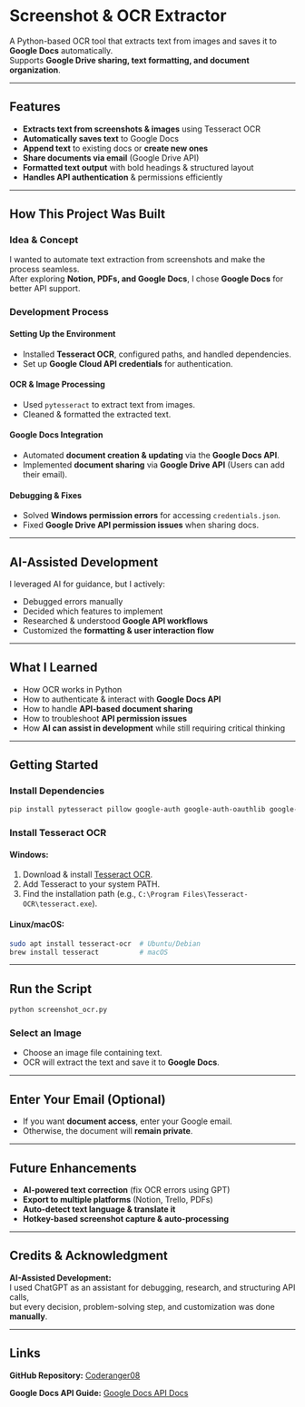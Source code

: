 # Screenshot & OCR Extractor

A Python-based OCR tool that extracts text from images and saves it to **Google Docs** automatically.  
Supports **Google Drive sharing, text formatting, and document organization**.

---

## Features

- **Extracts text from screenshots & images** using Tesseract OCR  
- **Automatically saves text** to Google Docs  
- **Append text** to existing docs or **create new ones**  
- **Share documents via email** (Google Drive API)  
- **Formatted text output** with bold headings & structured layout  
- **Handles API authentication** & permissions efficiently  

---

## How This Project Was Built

### Idea & Concept
I wanted to automate text extraction from screenshots and make the process seamless.  
After exploring **Notion, PDFs, and Google Docs**, I chose **Google Docs** for better API support.

### Development Process

#### Setting Up the Environment
- Installed **Tesseract OCR**, configured paths, and handled dependencies.  
- Set up **Google Cloud API credentials** for authentication.  

#### OCR & Image Processing 
- Used `pytesseract` to extract text from images.  
- Cleaned & formatted the extracted text.  

#### Google Docs Integration
- Automated **document creation & updating** via the **Google Docs API**.  
- Implemented **document sharing** via **Google Drive API** (Users can add their email).  

#### Debugging & Fixes 
- Solved **Windows permission errors** for accessing `credentials.json`.  
- Fixed **Google Drive API permission issues** when sharing docs.  

---

## **AI-Assisted Development**
I leveraged AI for guidance, but I actively:  
-  Debugged errors manually  
-  Decided which features to implement  
-  Researched & understood **Google API workflows**  
-  Customized the **formatting & user interaction flow**  

---

## **What I Learned**
-  How OCR works in Python  
-  How to authenticate & interact with **Google Docs API**  
-  How to handle **API-based document sharing**  
-  How to troubleshoot **API permission issues**  
-  How **AI can assist in development** while still requiring critical thinking  

---

## **Getting Started**

### Install Dependencies
```sh
pip install pytesseract pillow google-auth google-auth-oauthlib google-auth-httplib2 google-api-python-client
```

### Install Tesseract OCR
#### **Windows:**  
1. Download & install [Tesseract OCR](https://github.com/UB-Mannheim/tesseract/wiki).
2. Add Tesseract to your system PATH.
3. Find the installation path (e.g., `C:\Program Files\Tesseract-OCR\tesseract.exe`).

#### **Linux/macOS:**  
```sh
sudo apt install tesseract-ocr  # Ubuntu/Debian
brew install tesseract          # macOS
```

---

## Run the Script
```sh
python screenshot_ocr.py
```

### Select an Image  
- Choose an image file containing text.  
- OCR will extract the text and save it to **Google Docs**.  

---

##  Enter Your Email (Optional)  
- If you want **document access**, enter your Google email.  
- Otherwise, the document will **remain private**.  

---

## Future Enhancements
-  **AI-powered text correction** (fix OCR errors using GPT)
-  **Export to multiple platforms** (Notion, Trello, PDFs)
-  **Auto-detect text language & translate it**
-  **Hotkey-based screenshot capture & auto-processing**

---

## Credits & Acknowledgment  
 **AI-Assisted Development:**  
I used ChatGPT as an assistant for debugging, research, and structuring API calls,  
but every decision, problem-solving step, and customization was done **manually**.  

---

## Links  
**GitHub Repository:** [Coderanger08](https://github.com/Coderanger08)

**Google Docs API Guide:** [Google Docs API Docs](https://developers.google.com/docs/api) 
